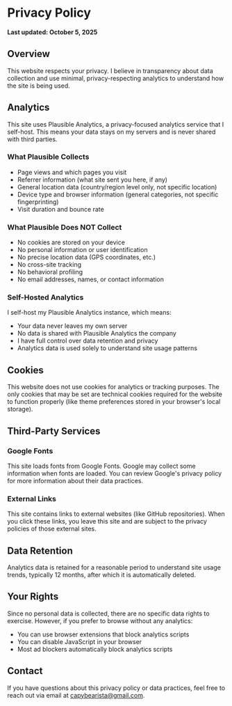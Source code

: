 # Privacy Policy

**Last updated: October 5, 2025**

## Overview

This website respects your privacy. I believe in transparency about data collection and use minimal, privacy-respecting analytics to understand how the site is being used.

## Analytics

This site uses Plausible Analytics, a privacy-focused analytics service that I self-host. This means your data stays on my servers and is never shared with third parties.

### What Plausible Collects

- Page views and which pages you visit
- Referrer information (what site sent you here, if any)
- General location data (country/region level only, not specific location)
- Device type and browser information (general categories, not specific fingerprinting)
- Visit duration and bounce rate

### What Plausible Does NOT Collect

- No cookies are stored on your device
- No personal information or user identification
- No precise location data (GPS coordinates, etc.)
- No cross-site tracking
- No behavioral profiling
- No email addresses, names, or contact information

### Self-Hosted Analytics

I self-host my Plausible Analytics instance, which means:
- Your data never leaves my own server
- No data is shared with Plausible Analytics the company
- I have full control over data retention and privacy
- Analytics data is used solely to understand site usage patterns

## Cookies

This website does not use cookies for analytics or tracking purposes. The only cookies that may be set are technical cookies required for the website to function properly (like theme preferences stored in your browser's local storage).

## Third-Party Services

### Google Fonts
This site loads fonts from Google Fonts. Google may collect some information when fonts are loaded. You can review Google's privacy policy for more information about their data practices.

### External Links
This site contains links to external websites (like GitHub repositories). When you click these links, you leave this site and are subject to the privacy policies of those external sites.

## Data Retention

Analytics data is retained for a reasonable period to understand site usage trends, typically 12 months, after which it is automatically deleted.

## Your Rights

Since no personal data is collected, there are no specific data rights to exercise. However, if you prefer to browse without any analytics:
- You can use browser extensions that block analytics scripts
- You can disable JavaScript in your browser
- Most ad blockers automatically block analytics scripts

## Contact

If you have questions about this privacy policy or data practices, feel free to reach out via email at capybearista@gmail.com.